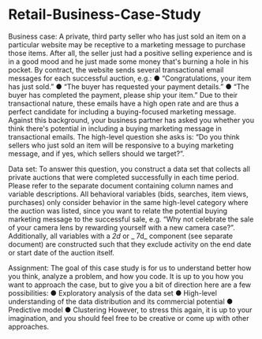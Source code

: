 # Retail-Business-Case-Study

Business case:
A private, third party seller who has just sold an item on a particular website may be receptive to a marketing message to purchase those items. After all, the seller just had a positive selling experience and is in a good mood and he just made some money that's burning a hole in his pocket. 
By contract, the website sends several transactional email messages for each successful auction, e.g.:
●	“Congratulations, your item has just sold.”
●	“The buyer has requested your payment details.”
●	“The buyer has completed the payment, please ship your item.”
Due to their transactional nature, these emails have a high open rate and are thus a perfect candidate for including a buying-focused marketing message.
Against this background, your business partner has asked you whether you think there's potential in including a buying marketing message in transactional emails. The high-level question she asks is: “Do you think sellers who just sold an item will be responsive to a buying marketing message, and if yes, which sellers should we target?”.

Data set:
To answer this question, you construct a data set that collects all private auctions that were completed successfully in each time period. Please refer to the separate document containing column names and variable descriptions. All behavioral variables (bids, searches, item views, purchases) only consider behavior in the same high-level category where the auction was listed, since you want to relate the potential buying marketing message to the successful sale, e.g. “Why not celebrate the sale of your camera lens by rewarding yourself with a new camera case?”. Additionally, all variables with a _2d_ or _ 7d_ component (see separate document) are constructed such that they exclude activity on the end date or start date of the auction itself.

Assignment:
The goal of this case study is for us to understand better how you think, analyze a problem, and how you code. It is up to you how you want to approach the case, but to give you a bit of direction here are a few possibilities:
●	Exploratory analysis of the data set
●	High-level understanding of the data distribution and its commercial potential
●	Predictive model
●	Clustering
However, to stress this again, it is up to your imagination, and you should feel free to be creative or come up with other approaches.
